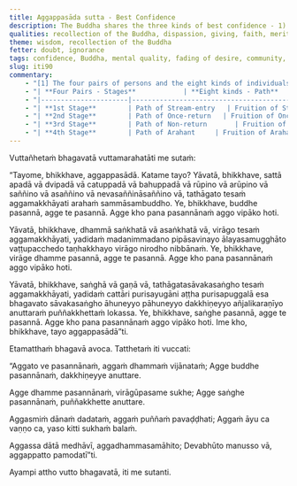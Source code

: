 ```yaml
---
title: Aggappasāda sutta - Best Confidence
description: The Buddha shares the three kinds of best confidence - 1) in the Buddha, 2) in the mental quality of fading of desire, and 3) in the community of the Blessed One's disciples.
qualities: recollection of the Buddha, dispassion, giving, faith, merit, tranquility
theme: wisdom, recollection of the Buddha
fetter: doubt, ignorance
tags: confidence, Buddha, mental quality, fading of desire, community, disciples, Dhamma, Saṅgha, iti, iti50-99
slug: iti90
commentary:
    - "[1] The four pairs of persons and the eight kinds of individuals that constitute the community of the Blessed One’s disciples are as follows:"
    - "| **Four Pairs - Stages**            | **Eight kinds - Path**       | **Eight kinds - Fruition**    | **Fetters Overcome / Weakened**                                  |"
    - "|----------------------|------------------------------------------|-----------------------------------------|------------------------------------------------------------------|"
    - "| **1st Stage**        | Path of Stream-entry   | Fruition of Stream-entry | Overcomes: <br> 1) |Personal existence::individual identity, embodied being, view that one is the owner of the body and mind [sakkāya]| <br> 2) |Doubt::uncertainty, indecisiveness, lack of confidence in the Buddha’s teachings [vicikicchā]| <br> 3) |Clinging to rules and observances::clinging to precepts and practices, adherence to rites and rituals [sīlabbataparāmāsa]| |"
    - "| **2nd Stage**        | Path of Once-return   | Fruition of Once-return | Weakens: <br> 4) |Sensual desire::interest in sensual pleasure, sensual impulse [kāmacchanda]| <br> 5) |Ill will::intentional act of mentally opposing or rejecting others; an intentional construction fueled by aversion, directed against kindness or compassion. It manifests as hostility of will, impeding goodwill and fostering internal or external conflict. [byāpāda]| |"
    - "| **3rd Stage**        | Path of Non-return       | Fruition of Non-return     | Overcomes: <br> 4) Sensual desire <br> 5) Ill will |"
    - "| **4th Stage**        | Path of Arahant     | Fruition of Arahant | Overcomes: <br> 6) |Passion for worldly existence::desire for material existence [rūparāga]| <br> 7) |Passion for formless existence::desire for non-material existence [arūparāga]| <br> 8) |Conceit::self-view expressed as comparison—seeing oneself as superior, inferior, or equal; the persistent “I am” conceit (asmimāna) that underlies identification and fuels rebirth [māna]| <br> 9) |Restlessness::mental agitation, distraction, excitement [uddhacca]| <br>10) |Ignorance::fundamental unawareness or misunderstanding of the true nature of reality, not experientially understanding the four noble truths [avijjā]| |"
---
```


Vuttañhetaṁ bhagavatā vuttamarahatāti me sutaṁ:

“Tayome, bhikkhave, aggappasādā. Katame tayo? Yāvatā, bhikkhave, sattā apadā vā dvipadā vā catuppadā vā bahuppadā vā rūpino vā arūpino vā saññino vā asaññino vā nevasaññināsaññino vā, tathāgato tesaṁ aggamakkhāyati arahaṁ sammāsambuddho. Ye, bhikkhave, buddhe pasannā, agge te pasannā. Agge kho pana pasannānaṁ aggo vipāko hoti.

Yāvatā, bhikkhave, dhammā saṅkhatā vā asaṅkhatā vā, virāgo tesaṁ aggamakkhāyati, yadidaṁ madanimmadano pipāsavinayo ālayasamugghāto vaṭṭupacchedo taṇhakkhayo virāgo nirodho nibbānaṁ. Ye, bhikkhave, virāge dhamme pasannā, agge te pasannā. Agge kho pana pasannānaṁ aggo vipāko hoti.

Yāvatā, bhikkhave, saṅghā vā gaṇā vā, tathāgatasāvakasaṅgho tesaṁ aggamakkhāyati, yadidaṁ cattāri purisayugāni aṭṭha purisapuggalā esa bhagavato sāvakasaṅgho āhuneyyo pāhuneyyo dakkhiṇeyyo añjalikaraṇīyo anuttaraṁ puññakkhettaṁ lokassa. Ye, bhikkhave, saṅghe pasannā, agge te pasannā. Agge kho pana pasannānaṁ aggo vipāko hoti. Ime kho, bhikkhave, tayo aggappasādā”ti.

Etamatthaṁ bhagavā avoca. Tatthetaṁ iti vuccati:

“Aggato ve pasannānaṁ,
aggaṁ dhammaṁ vijānataṁ;
Agge buddhe pasannānaṁ,
dakkhiṇeyye anuttare.

Agge dhamme pasannānaṁ,
virāgūpasame sukhe;
Agge saṅghe pasannānaṁ,
puññakkhette anuttare.

Aggasmiṁ dānaṁ dadataṁ,
aggaṁ puññaṁ pavaḍḍhati;
Aggaṁ āyu ca vaṇṇo ca,
yaso kitti sukhaṁ balaṁ.

Aggassa dātā medhāvī,
aggadhammasamāhito;
Devabhūto manusso vā,
aggappatto pamodatī”ti.

Ayampi attho vutto bhagavatā, iti me sutanti.
